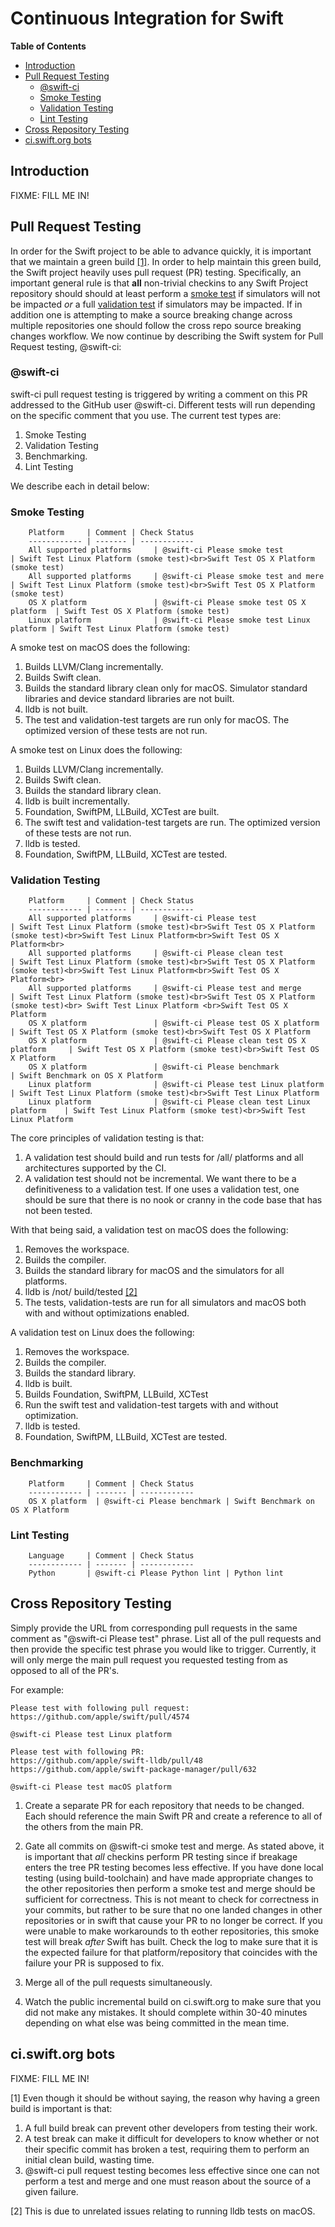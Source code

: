 
# Continuous Integration for Swift

**Table of Contents**

- [Introduction](#introduction)
- [Pull Request Testing](#pull-request-testing)
    - [@swift-ci](#swift-ci)
    - [Smoke Testing](#smoke-testing)
    - [Validation Testing](#validation-testing)
    - [Lint Testing](#lint-testing)
- [Cross Repository Testing](#cross-repository-testing)
- [ci.swift.org bots](#ciswiftorg-bots)

## Introduction

FIXME: FILL ME IN!

## Pull Request Testing

In order for the Swift project to be able to advance quickly, it is important that we maintain a green build [[1]](#footnote-1). In order to help maintain this green build, the Swift project heavily uses pull request (PR) testing. Specifically, an important general rule is that **all** non-trivial checkins to any Swift Project repository should should at least perform a [smoke test](#smoke-testing) if simulators will not be impacted *or* a full [validation test](#validation-testing) if simulators may be impacted. If in addition one is attempting to make a source breaking change across multiple repositories one should follow the cross repo source breaking changes workflow. We now continue by describing the Swift system for Pull Request testing, @swift-ci:

### @swift-ci

swift-ci pull request testing is triggered by writing a comment on this PR addressed to the GitHub user @swift-ci. Different tests will run depending on the specific comment that you use. The current test types are:

1. Smoke Testing
2. Validation Testing
3. Benchmarking.
4. Lint Testing

We describe each in detail below:

### Smoke Testing

        Platform     | Comment | Check Status
        ------------ | ------- | ------------
        All supported platforms     | @swift-ci Please smoke test                | Swift Test Linux Platform (smoke test)<br>Swift Test OS X Platform (smoke test)
        All supported platforms     | @swift-ci Please smoke test and mere       | Swift Test Linux Platform (smoke test)<br>Swift Test OS X Platform (smoke test)
        OS X platform               | @swift-ci Please smoke test OS X platform  | Swift Test OS X Platform (smoke test)
        Linux platform              | @swift-ci Please smoke test Linux platform | Swift Test Linux Platform (smoke test)

A smoke test on macOS does the following:

1. Builds LLVM/Clang incrementally.
2. Builds Swift clean.
3. Builds the standard library clean only for macOS. Simulator standard libraries and
   device standard libraries are not built.
4. lldb is not built.
5. The test and validation-test targets are run only for macOS. The optimized
   version of these tests are not run.

A smoke test on Linux does the following:

1. Builds LLVM/Clang incrementally.
2. Builds Swift clean.
3. Builds the standard library clean.
4. lldb is built incrementally.
5. Foundation, SwiftPM, LLBuild, XCTest are built.
6. The swift test and validation-test targets are run. The optimized version of these
   tests are not run.
7. lldb is tested.
8. Foundation, SwiftPM, LLBuild, XCTest are tested.

### Validation Testing

        Platform     | Comment | Check Status
        ------------ | ------- | ------------
        All supported platforms     | @swift-ci Please test                         | Swift Test Linux Platform (smoke test)<br>Swift Test OS X Platform (smoke test)<br>Swift Test Linux Platform<br>Swift Test OS X Platform<br>  
        All supported platforms     | @swift-ci Please clean test                   | Swift Test Linux Platform (smoke test)<br>Swift Test OS X Platform (smoke test)<br>Swift Test Linux Platform<br>Swift Test OS X Platform<br>  
        All supported platforms     | @swift-ci Please test and merge               | Swift Test Linux Platform (smoke test)<br>Swift Test OS X Platform (smoke test)<br> Swift Test Linux Platform <br>Swift Test OS X Platform
        OS X platform               | @swift-ci Please test OS X platform           | Swift Test OS X Platform (smoke test)<br>Swift Test OS X Platform
        OS X platform               | @swift-ci Please clean test OS X platform     | Swift Test OS X Platform (smoke test)<br>Swift Test OS X Platform
        OS X platform               | @swift-ci Please benchmark                    | Swift Benchmark on OS X Platform
        Linux platform              | @swift-ci Please test Linux platform          | Swift Test Linux Platform (smoke test)<br>Swift Test Linux Platform
        Linux platform              | @swift-ci Please clean test Linux platform    | Swift Test Linux Platform (smoke test)<br>Swift Test Linux Platform

The core principles of validation testing is that:

1. A validation test should build and run tests for /all/ platforms and all
   architectures supported by the CI.
2. A validation test should not be incremental. We want there to be a
   definitiveness to a validation test. If one uses a validation test, one
   should be sure that there is no nook or cranny in the code base that has not
   been tested.

With that being said, a validation test on macOS does the following:

1. Removes the workspace.
2. Builds the compiler.
3. Builds the standard library for macOS and the simulators for all platforms.
4. lldb is /not/ build/tested [[2]](#footnote-2)
5. The tests, validation-tests are run for all simulators and macOS both with
   and without optimizations enabled.

A validation test on Linux does the following:

1. Removes the workspace.
2. Builds the compiler.
3. Builds the standard library.
4. lldb is built.
5. Builds Foundation, SwiftPM, LLBuild, XCTest
6. Run the swift test and validation-test targets with and without optimization.
7. lldb is tested.
8. Foundation, SwiftPM, LLBuild, XCTest are tested.

### Benchmarking

        Platform     | Comment | Check Status
        ------------ | ------- | ------------
        OS X platform  | @swift-ci Please benchmark | Swift Benchmark on OS X Platform

### Lint Testing

        Language     | Comment | Check Status
        ------------ | ------- | ------------
        Python       | @swift-ci Please Python lint | Python lint

## Cross Repository Testing

Simply provide the URL from corresponding pull requests in the same comment as "@swift-ci Please test" phrase. List all of the pull requests and then provide the specific test phrase you would like to trigger. Currently, it will only merge the main pull request you requested testing from as opposed to all of the PR's. 

For example:   

```
Please test with following pull request:
https://github.com/apple/swift/pull/4574

@swift-ci Please test Linux platform
```

```
Please test with following PR:
https://github.com/apple/swift-lldb/pull/48
https://github.com/apple/swift-package-manager/pull/632

@swift-ci Please test macOS platform
```

1. Create a separate PR for each repository that needs to be changed. Each should reference the main Swift PR and create a reference to all of the others from the main PR.

2. Gate all commits on @swift-ci smoke test and merge. As stated above, it is important that *all* checkins perform PR testing since if breakage enters the tree PR testing becomes less effective. If you have done local testing (using build-toolchain) and have made appropriate changes to the other repositories then perform a smoke test and merge should be sufficient for correctness. This is not meant to check for correctness in your commits, but rather to be sure that no one landed changes in other repositories or in swift that cause your PR to no longer be correct. If you were unable to make workarounds to th eother repositories, this smoke test will break *after* Swift has built. Check the log to make sure that it is the expected failure for that platform/repository that coincides with the failure your PR is supposed to fix.

3. Merge all of the pull requests simultaneously.

4. Watch the public incremental build on ci.swift.org to make sure that you did not make any mistakes. It should complete within 30-40 minutes depending on what else was being committed in the mean time.


## ci.swift.org bots

FIXME: FILL ME IN!

<a name="footnote-1">[1]</a> Even though it should be without saying, the reason why having a green build is important is that:

1. A full build break can prevent other developers from testing their work.
2. A test break can make it difficult for developers to know whether or not their specific commit has broken a test, requiring them to perform an initial clean build, wasting time.
3. @swift-ci pull request testing becomes less effective since one can not perform a test and merge and one must reason about the source of a given failure.

<a name="footnote-2">[2]</a> This is due to unrelated issues relating to running lldb tests on macOS.
